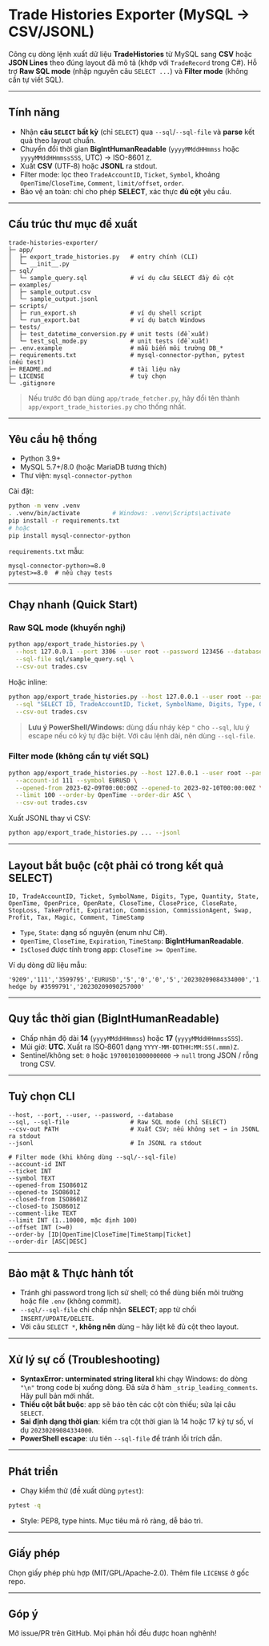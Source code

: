 # Trade Histories Exporter (MySQL → CSV/JSONL)

Công cụ dòng lệnh xuất dữ liệu **TradeHistories** từ MySQL sang **CSV** hoặc **JSON Lines** theo đúng layout đã mô tả (khớp với `TradeRecord` trong C#). Hỗ trợ **Raw SQL mode** (nhập nguyên câu `SELECT ...`) và **Filter mode** (không cần tự viết SQL).

---

## Tính năng

* Nhận **câu `SELECT` bất kỳ** (chỉ `SELECT`) qua `--sql`/`--sql-file` và **parse** kết quả theo layout chuẩn.
* Chuyển đổi thời gian **BigIntHumanReadable** (`yyyyMMddHHmmss` hoặc `yyyyMMddHHmmssSSS`, UTC) → ISO-8601 `Z`.
* Xuất **CSV** (UTF‑8) hoặc **JSONL** ra stdout.
* Filter mode: lọc theo `TradeAccountID`, `Ticket`, `Symbol`, khoảng `OpenTime`/`CloseTime`, `Comment`, `limit/offset`, `order`.
* Bảo vệ an toàn: chỉ cho phép **SELECT**, xác thực **đủ cột** yêu cầu.

---

## Cấu trúc thư mục đề xuất

```text
trade-histories-exporter/
├─ app/
│  ├─ export_trade_histories.py   # entry chính (CLI)
│  └─ __init__.py
├─ sql/
│  └─ sample_query.sql            # ví dụ câu SELECT đầy đủ cột
├─ examples/
│  ├─ sample_output.csv
│  └─ sample_output.jsonl
├─ scripts/
│  ├─ run_export.sh               # ví dụ shell script
│  └─ run_export.bat              # ví dụ batch Windows
├─ tests/
│  ├─ test_datetime_conversion.py # unit tests (đề xuất)
│  └─ test_sql_mode.py            # unit tests (đề xuất)
├─ .env.example                   # mẫu biến môi trường DB_*
├─ requirements.txt               # mysql-connector-python, pytest (nếu test)
├─ README.md                      # tài liệu này
├─ LICENSE                        # tuỳ chọn
└─ .gitignore
```

> Nếu trước đó bạn dùng `app/trade_fetcher.py`, hãy đổi tên thành `app/export_trade_histories.py` cho thống nhất.

---

## Yêu cầu hệ thống

* Python 3.9+
* MySQL 5.7+/8.0 (hoặc MariaDB tương thích)
* Thư viện: `mysql-connector-python`

Cài đặt:

```bash
python -m venv .venv
. .venv/bin/activate         # Windows: .venv\Scripts\activate
pip install -r requirements.txt
# hoặc
pip install mysql-connector-python
```

`requirements.txt` mẫu:

```
mysql-connector-python>=8.0
pytest>=8.0  # nếu chạy tests
```

---

## Chạy nhanh (Quick Start)

### Raw SQL mode (khuyến nghị)

```bash
python app/export_trade_histories.py \
  --host 127.0.0.1 --port 3306 --user root --password 123456 --database mt4_db \
  --sql-file sql/sample_query.sql \
  --csv-out trades.csv
```

Hoặc inline:

```bash
python app/export_trade_histories.py --host 127.0.0.1 --user root --password 123456 --database mt4_db \
  --sql "SELECT ID, TradeAccountID, Ticket, SymbolName, Digits, Type, Quantity, State, OpenTime, OpenPrice, OpenRate, CloseTime, ClosePrice, CloseRate, StopLoss, TakeProfit, Expiration, Commission, CommissionAgent, Swap, Profit, Tax, Magic, Comment, TimeStamp FROM TradeHistories WHERE TradeAccountID=111" \
  --csv-out trades.csv
```

> **Lưu ý PowerShell/Windows:** dùng dấu nháy kép `"` cho `--sql`, lưu ý escape nếu có ký tự đặc biệt. Với câu lệnh dài, nên dùng `--sql-file`.

### Filter mode (không cần tự viết SQL)

```bash
python app/export_trade_histories.py --host 127.0.0.1 --user root --password 123456 --database mt4_db \
  --account-id 111 --symbol EURUSD \
  --opened-from 2023-02-09T00:00:00Z --opened-to 2023-02-10T00:00:00Z \
  --limit 100 --order-by OpenTime --order-dir ASC \
  --csv-out trades.csv
```

Xuất JSONL thay vì CSV:

```bash
python app/export_trade_histories.py ... --jsonl
```

---

## Layout bắt buộc (cột phải có trong kết quả SELECT)

```
ID, TradeAccountID, Ticket, SymbolName, Digits, Type, Quantity, State,
OpenTime, OpenPrice, OpenRate, CloseTime, ClosePrice, CloseRate,
StopLoss, TakeProfit, Expiration, Commission, CommissionAgent, Swap,
Profit, Tax, Magic, Comment, TimeStamp
```

* `Type`, `State`: dạng số nguyên (enum như C#).
* `OpenTime`, `CloseTime`, `Expiration`, `TimeStamp`: **BigIntHumanReadable**.
* `IsClosed` được tính trong app: `CloseTime >= OpenTime`.

Ví dụ dòng dữ liệu mẫu:

```
'9209','111','3599795','EURUSD','5','0','0','5','20230209084334000','1.07351','1.07351','20230209090257000','1.07351','0','0','0','19700101000000000','0','0','0','0','0','3599793','close hedge by #3599791','20230209090257000'
```

---

## Quy tắc thời gian (BigIntHumanReadable)

* Chấp nhận độ dài **14** (`yyyyMMddHHmmss`) hoặc **17** (`yyyyMMddHHmmssSSS`).
* Múi giờ: **UTC**. Xuất ra ISO‑8601 dạng `YYYY-MM-DDTHH:MM:SS(.mmm)Z`.
* Sentinel/không set: `0` hoặc `19700101000000000` → `null` trong JSON / rỗng trong CSV.

---

## Tuỳ chọn CLI

```
--host, --port, --user, --password, --database
--sql, --sql-file                 # Raw SQL mode (chỉ SELECT)
--csv-out PATH                    # Xuất CSV; nếu không set → in JSONL ra stdout
--jsonl                           # In JSONL ra stdout

# Filter mode (khi không dùng --sql/--sql-file)
--account-id INT
--ticket INT
--symbol TEXT
--opened-from ISO8601Z
--opened-to ISO8601Z
--closed-from ISO8601Z
--closed-to ISO8601Z
--comment-like TEXT
--limit INT (1..10000, mặc định 100)
--offset INT (>=0)
--order-by [ID|OpenTime|CloseTime|TimeStamp|Ticket]
--order-dir [ASC|DESC]
```

---

## Bảo mật & Thực hành tốt

* Tránh ghi password trong lịch sử shell; có thể dùng biến môi trường hoặc file `.env` (không commit).
* `--sql/--sql-file` chỉ chấp nhận **SELECT**; app từ chối `INSERT/UPDATE/DELETE`.
* Với câu `SELECT *`, **không nên** dùng – hãy liệt kê đủ cột theo layout.

---

## Xử lý sự cố (Troubleshooting)

* **SyntaxError: unterminated string literal** khi chạy Windows: do dòng `"\n"` trong code bị xuống dòng. Đã sửa ở hàm `_strip_leading_comments`. Hãy pull bản mới nhất.
* **Thiếu cột bắt buộc**: app sẽ báo tên các cột còn thiếu; sửa lại câu `SELECT`.
* **Sai định dạng thời gian**: kiểm tra cột thời gian là 14 hoặc 17 ký tự số, ví dụ `20230209084334000`.
* **PowerShell escape**: ưu tiên `--sql-file` để tránh lỗi trích dẫn.

---

## Phát triển

* Chạy kiểm thử (đề xuất dùng `pytest`):

```bash
pytest -q
```

* Style: PEP8, type hints. Mục tiêu mã rõ ràng, dễ bảo trì.

---

## Giấy phép

Chọn giấy phép phù hợp (MIT/GPL/Apache-2.0). Thêm file `LICENSE` ở gốc repo.

---

## Góp ý

Mở issue/PR trên GitHub. Mọi phản hồi đều được hoan nghênh!
